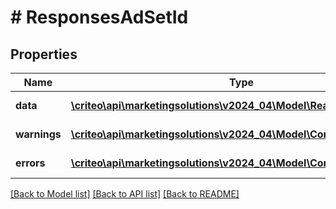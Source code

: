 # # ResponsesAdSetId

## Properties

Name | Type | Description | Notes
------------ | ------------- | ------------- | -------------
**data** | [**\criteo\api\marketingsolutions\v2024_04\Model\ReadModelAdSetId[]**](ReadModelAdSetId.md) |  | [optional] [readonly]
**warnings** | [**\criteo\api\marketingsolutions\v2024_04\Model\CommonProblem[]**](CommonProblem.md) |  | [optional] [readonly]
**errors** | [**\criteo\api\marketingsolutions\v2024_04\Model\CommonProblem[]**](CommonProblem.md) |  | [optional] [readonly]

[[Back to Model list]](../../README.md#models) [[Back to API list]](../../README.md#endpoints) [[Back to README]](../../README.md)
